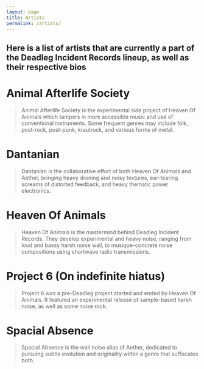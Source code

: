 ```yaml
---
layout: page
title: Artists
permalink: /artists/
---
```


## **Here is a list of artists that are currently a part of the Deadleg Incident Records lineup, as well as their respective bios**


# **Animal Afterlife Society**
<blockquote>Animal Afterlife Society is the experimental side project of Heaven Of Animals which tampers in more accessible music and use of conventional instruments. Some frequent genres may include folk, post-rock, post-punk, krautrock, and various forms of metal.</blockquote>


# **Dantanian**
<blockquote>Dantanian is the collaborative effort of both Heaven Of Animals and Aether, bringing heavy droning and noisy textures, ear-tearing screams of distorted feedback, and heavy thematic power electronics.</blockquote>


# **Heaven Of Animals**
<blockquote>Heaven Of Animals is the mastermind behind Deadleg Incident Records. They develop experimental and heavy noise, ranging from loud and bassy harsh noise wall, to musique-concrete noise compositions using shortwave radio transmissions.</blockquote>


# **Project 6** (On indefinite hiatus)
<blockquote>Project 6 was a pre-Deadleg project started and ended by Heaven Of Animals. It featured an experimental release of sample-based harsh noise, as well as some noise rock.</blockquote>


# **Spacial Absence**
<blockquote>Spacial Absence is the wall noise alias of Aether, dedicated to pursuing subtle evolution and originality within a genre that suffocates both.</blockquote>
